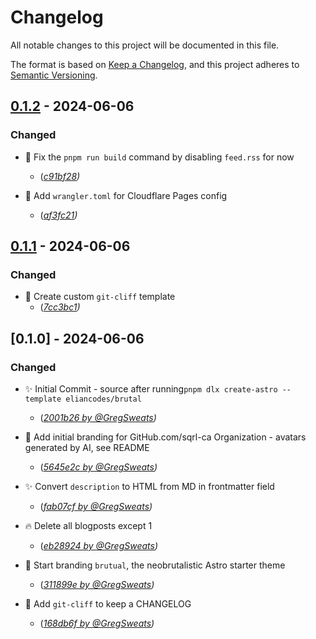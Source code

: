 # Changelog

All notable changes to this project will be documented in this file.

The format is based on [Keep a Changelog](https://keepachangelog.com/en/1.0.0/),
and this project adheres to [Semantic Versioning](https://semver.org/spec/v2.0.0.html).

## [0.1.2] - 2024-06-06

### Changed

- 💚 Fix the `pnpm run build` command by disabling `feed.rss` for now
  - (_[c91bf28](https://github.com/sqrl-ca/sqrl.ca-web24/commit/c91bf2888092ba87b390e51cabfaa6ca31534281))_



- 💚 Add `wrangler.toml` for Cloudflare Pages config
  - (_[af3fc21](https://github.com/sqrl-ca/sqrl.ca-web24/commit/af3fc218f471870c782a78fc39d7c300074d250f))_




## [0.1.1] - 2024-06-06

### Changed

- 🔨 Create custom `git-cliff` template
  - (_[7cc3bc1](https://github.com/sqrl-ca/sqrl.ca-web24/commit/7cc3bc1f34be5e56077909d454f6f7e651adef8f))_




## [0.1.0] - 2024-06-06

### Changed

- ✨ Initial Commit - source after running`pnpm dlx create-astro --template eliancodes/brutal`
  - (_[2001b26 by @GregSweats](https://github.com/sqrl-ca/sqrl.ca-web24/commit/2001b26c6cfbf1f07a1edeeb2a154d5df02df909))_



- 🍱 Add initial branding for GitHub.com/sqrl-ca Organization - avatars generated by AI, see README
  - (_[5645e2c by @GregSweats](https://github.com/sqrl-ca/sqrl.ca-web24/commit/5645e2c56771ad2df8b287ae1d50f7acfafd768c))_



- ✨ Convert `description` to HTML from MD in frontmatter field
  - (_[fab07cf by @GregSweats](https://github.com/sqrl-ca/sqrl.ca-web24/commit/fab07cff60bef7f79a300fbb09504cee56984236))_



- 🔥 Delete all blogposts except 1
  - (_[eb28924 by @GregSweats](https://github.com/sqrl-ca/sqrl.ca-web24/commit/eb28924cf8cff586c147e2a3bdbe0717f43ec233))_



- 💄 Start branding `brutual`, the neobrutalistic Astro starter theme
  - (_[311899e by @GregSweats](https://github.com/sqrl-ca/sqrl.ca-web24/commit/311899e678b2a21b0b24d8284ef34dd1c1da6843))_



- 🔨 Add `git-cliff` to keep a CHANGELOG
  - (_[168db6f by @GregSweats](https://github.com/sqrl-ca/sqrl.ca-web24/commit/168db6f23bff5b305681d2fd28fe882a50a45fd2))_




[0.1.2]: https://github.com/sqrl-ca/sqrl.ca-web24/compare/v0.1.1..v0.1.2
[0.1.1]: https://github.com/sqrl-ca/sqrl.ca-web24/compare/v0.1.0..v0.1.1

<!-- generated by git-cliff -->
